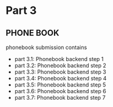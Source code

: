 # Part 3

## PHONE BOOK
phonebook submission contains
-   part 3.1: Phonebook backend step 1
-   part 3.2: Phonebook backend step 2
-   part 3.3: Phonebook backend step 3
-   part 3.4: Phonebook backend step 4
-   part 3.5: Phonebook backend step 5
-   part 3.6: Phonebook backend step 6
-   part 3.7: Phonebook backend step 7